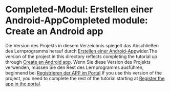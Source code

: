 # <a name="completed-module-create-an-android-app"></a><span data-ttu-id="34e36-101">Completed-Modul: Erstellen einer Android-App</span><span class="sxs-lookup"><span data-stu-id="34e36-101">Completed module: Create an Android app</span></span>

<span data-ttu-id="34e36-102">Die Version des Projekts in diesem Verzeichnis spiegelt das Abschließen des Lernprogramms herauf durch [Erstellen einer Android-App](https://docs.microsoft.com/graph/tutorials/android?tutorial-step=1)wider.</span><span class="sxs-lookup"><span data-stu-id="34e36-102">The version of the project in this directory reflects completing the tutorial up through [Create an Android app](https://docs.microsoft.com/graph/tutorials/android?tutorial-step=1).</span></span> <span data-ttu-id="34e36-103">Wenn Sie diese Version des Projekts verwenden, müssen Sie den Rest des Lernprogramms ausführen, beginnend bei [Registrieren der APP im Portal](https://docs.microsoft.com/graph/tutorials/android?tutorial-step=2).</span><span class="sxs-lookup"><span data-stu-id="34e36-103">If you use this version of the project, you need to complete the rest of the tutorial starting at [Register the app in the portal](https://docs.microsoft.com/graph/tutorials/android?tutorial-step=2).</span></span>
